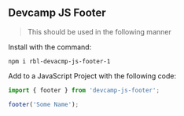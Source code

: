 ## Devcamp JS Footer

> This should be used in the following manner

Install with the command:

```
npm i rbl-devacmp-js-footer-1
```

Add to a JavaScript Project with the following code:

```javascript
import { footer } from 'devcamp-js-footer';

footer('Some Name');
```
